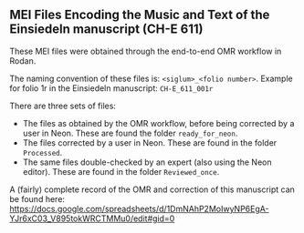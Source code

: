 ## MEI Files Encoding the Music and Text of the Einsiedeln manuscript (CH-E 611)

These MEI files were obtained through the end-to-end OMR workflow in Rodan.

The naming convention of these files is: `<siglum>_<folio number>`. Example for folio 1r in the Einsiedeln manuscript: `CH-E_611_001r`

There are three sets of files:
  
- The files as obtained by the OMR workflow, before being corrected by a user in Neon. These are found the folder `ready_for_neon`.
- The files corrected by a user in Neon. These are found in the folder `Processed`.
- The same files double-checked by an expert (also using the Neon editor). These are found in the folder `Reviewed_once`.

A (fairly) complete record of the OMR and correction of this manuscript can be found here: https://docs.google.com/spreadsheets/d/1DmNAhP2MoIwyNP6EgA-YJr6xC03_V895tokWRCTMMu0/edit#gid=0 

